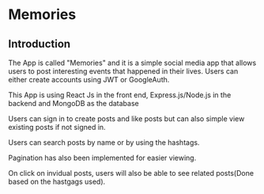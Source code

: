 # Memories

## Introduction

The App is called "Memories" and it is a simple social media app that allows users to post interesting events that happened in their lives. Users can either create accounts using JWT or GoogleAuth.

This App is using React Js in the front end, Express.js/Node.js in the backend and MongoDB as the database

Users can sign in to create posts and like posts but can also simple view existing posts if not signed in.

Users can search posts by name or by using the hashtags.

Pagination has also been implemented for easier viewing.

On click on invidual posts, users will also be able to see related posts(Done based on the hastgags used).
